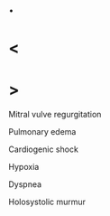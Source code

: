 # .

# <

# >

Mitral vulve regurgitation

Pulmonary edema

Cardiogenic shock

Hypoxia

Dyspnea

Holosystolic murmur
